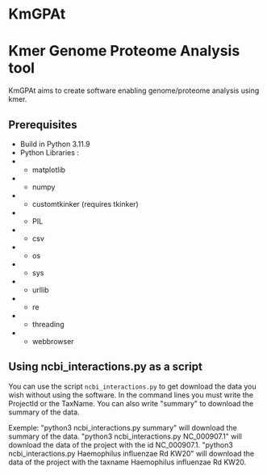 # KmGPAt                                        
# Kmer Genome Proteome Analysis tool

KmGPAt aims to create software enabling genome/proteome analysis using kmer.

## Prerequisites

- Build in Python 3.11.9
- Python Libraries :
- - matplotlib
- - numpy
- - customtkinker (requires tkinker)
- - PIL
- - csv
- - os
- - sys
- - urllib
- - re
- - threading
- - webbrowser

## Using ncbi_interactions.py as a script

You can use the script `ncbi_interactions.py` to get download the data you wish without using the software.
In the command lines you must write the ProjectId or the TaxName. You can also write "summary" to download the summary of the data.

Exemple:
"python3 ncbi_interactions.py summary" will download the summary of the data.
"python3 ncbi_interactions.py NC_000907.1" will download the data of the project with the id NC_000907.1.
"python3 ncbi_interactions.py Haemophilus influenzae Rd KW20" will download the data of the project with the taxname Haemophilus influenzae Rd KW20.